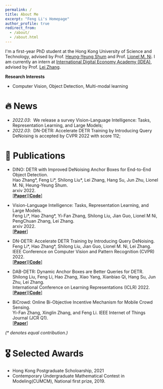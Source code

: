 ```yaml
---
permalink: /
title: About Me
excerpt: "Feng Li's Homepage"
author_profile: true
redirect_from: 
  - /about/
  - /about.html
---
```


I'm a first-year PhD student at the Hong Kong University of Science and Technology, advised by Prof. [Heung-Yeung Shum](https://scholar.google.com/citations?user=9akH-n8AAAAJ&hl=zh-CN) and Prof. [Lionel M. Ni](https://scholar.google.com/citations?user=OzMYwDIAAAAJ&hl=zh-CN). I am currently an intern at [International Digital Economy Academy (IDEA)](https://idea.edu.cn/), advised by Prof. [Lei Zhang](https://www.leizhang.org/).

**Research Interests**

* Computer Vision, Object Detection, Multi-modal learning


# 🔥 News
- *2022.03*: &nbsp;We release a survey Vision-Language Intelligence: Tasks, Representation Learning, and Large Models;
- *2022.03*: &nbsp;DN-DETR: Accelerate DETR Training by Introducing Query DeNoising is accepted by CVPR 2022 with score 112;

# 📝 Publications 

<!-- <div class='paper-box'>
<div class='paper-box-text' markdown="1"> -->

* DINO: DETR with Improved DeNoising Anchor Boxes for End-to-End Object Detection.  
Hao Zhang*, Feng Li*, Shilong Liu*, Lei Zhang, Hang Su, Jun Zhu, Lionel M. Ni, Heung-Yeung Shum.   
arxiv 2022.  
[[**Paper**]](https://arxiv.org/abs/2203.03605)[[**Code**]](https://github.com/IDEACVR/DINO)
  
* Vision-Language Intelligence: Tasks, Representation Learning, and Large Models.  
Feng Li*, Hao Zhang*, Yi-Fan Zhang, Shilong Liu, Jian Guo, Lionel M Ni, PengChuan Zhang, Lei Zhang.     
arxiv 2022.  
[[**Paper**]](https://arxiv.org/abs/2203.01922)      
  
* DN-DETR: Accelerate DETR Training by Introducing Query DeNoising.   
Feng Li*, Hao Zhang*, Shilong Liu, Jian Guo, Lionel M. Ni, Lei Zhang.   
IEEE Conference on Computer Vision and Pattern Recognition (CVPR) 2022.  
[[**Paper**]](https://arxiv.org/pdf/2203.01305)[[**Code**]](https://github.com/FengLi-ust/DN-DETR)
 
* DAB-DETR: Dynamic Anchor Boxes are Better Queries for DETR.   
Shilong Liu, Feng Li, Hao Zhang, Xiao Yang, Xianbiao Qi, Hang Su, Jun Zhu, Lei Zhang.    
International Conference on Learning Representations (ICLR) 2022.    
[[**Paper**]](https://arxiv.org/abs/2201.12329)[[**Code**]](https://github.com/SlongLiu/DAB-DETR)

* BiCrowd: Online Bi-Objective Incentive Mechanism for Mobile Crowd Sensing.   
Yi-Fan Zhang, Xinglin Zhang, and Feng Li. 
IEEE Internet of Things Journal (JCR Q1).  
[[**Paper**]](https://fengli-ust.github.io/files/BiCrowd-IOT-J.pdf)

<!-- </div>
</div> -->

_(* denotes equal contribution.)_
# 🎖 Selected Awards
* Hong Kong Postgraduate Scholoarship, 2021
* Contemporary Undergraduate Mathematical Contest in Modeling(CUMCM), National first prize, 2019.

<!-- # 📖 Work experience
* March 2021 - Now: Research Assistant
  * Microsoft Research Asia, Beijing, China.
  * Duties included: 1. Design more powerful and simple object detection architecture based on the Transformer. 2. Understand NLP tasks such as NLI and exploit new paradigms to solve them more efficiently.
  * Advisor: Prof. [Jingdong Wang](https://jingdongwang2017.github.io/)

* August 2020 - Now: Research Assistant
  * University of Chinese Academy of Sciences, Beijing, China.
  * Duties included: 1. learning deep generative model for pedestrian generation. 2. cross-domain Re-ID from a causal view. 3. designing an efficient method to tackle problems in object detection and partial pedestrian re-identification.
  * Advisor: Prof. [Tieniu Tan](http://people.ucas.ac.cn/~tantieniu)
  * Co-Advisors: Prof. [Zhang Zhang](https://scholar.google.com/citations?user=rnRNwEMAAAAJ&hl=en) and Prof. [Liang Wang](https://scholar.google.com/citations?user=8kzzUboAAAAJ&hl=zh-CN)

* April 2018 – July 2020: Research Assistant
  * South China University of Technology, Guangzhou, China.
  * Duties included: Incentive mechanism design for crowdsourcing platforms, edge computing
platforms, and federal learning platforms.
  * Advisor: Prof. Xinglin Zhang
 -->
<!-- # 💬 Invited Talks
- *2021.06*, Lorem ipsum dolor sit amet, consectetur adipiscing elit. Vivamus ornare aliquet ipsum, ac tempus justo dapibus sit amet. 
- *2021.03*, Lorem ipsum dolor sit amet, consectetur adipiscing elit. Vivamus ornare aliquet ipsum, ac tempus justo dapibus sit amet.  \| [\[video\]](https://github.com/)

# 💻 Internships
- *2019.05 - 2020.02*, [Lorem](https://github.com/), China. -->
